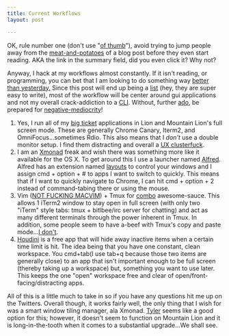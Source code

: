 ```yaml
---
title: Current Workflows
layout: post

---
```



OK, rule number one (don't use "[of thumb][2]"), avoid trying to jump
people away from the [meat-and-potatoes][3] of a blog post before they even
start reading. AKA the link in the summary field, did you even click it?
Why not?

Anyway, I hack at my workflows almost constantly. If it isn't reading,
or programming, you can bet that I am looking to do something way [better
than yesterday.][4] Since this post will end up being a [list][6] (hey, they
are super easy to write), most of the workflow will be center around
gui applications and not my overall crack-addiction to a [CLI][5].
Without, further [ado][7], be prepared for [negative-mediocrity][8]!

1. Yes, I run all of my [big ticket][9] applications in Lion and
   Mountain Lion's full screen mode. These are generally Chrome Canary,
   Iterm2, and OmniFocus...sometimes Rdio. This also means that I
   _don't_ use a double monitor setup. I find them distracting and
   overall a [UX clusterfuck][17].
1. I am an [Xmonad][10] freak and wish there was something more like it
   available for the OS X. To get around this I use a launcher named
   [Alfred][11]. Alfred has an extension named [layouts][12] to control
   your windows and I assign cmd + option + # to apps I want to switch
   to quickly. This means that if I want to quickly navigate to Chrome,
   I can hit cmd + option + 2 instead of command-tabing there or using
   the mouse.
1. Vim ([NOT FUCKING MACVIM][13]) + Tmux for [combo][14] awesome-sauce.
   This allows 1 iTerm2 window to stay open in full screen (with only
   two "iTerm" style tabs: tmux + bitlbee/irc server for chatting)
   and act as many different terminals through the power inherent in Tmux. In addition, some people seem to
   have a-beef with Tmux's copy and paste mode...[I don't][15].
1. [Houdini][16] is a free app that will hide away inactive items when a
   certain time limit is hit. The idea being that you have one constant,
   clean workspace. You cmd+tab(I use tab+q because those two items are generally close) to an app that isn't important enough to
   be full screen (thereby taking up a workspace) but, something you want
   to use later. This keeps the one "open" workspace free and
   clear of open/front-facing/distracting apps.

All of this is a little much to take in so if you have any questions hit
me up on the Twitters. Overall though, it works fairly well, the only
thing that I wish for was a smart window tiling manager, ala Xmonad.
[Tyler][18] seems like a good option for this; however, it doesn't seem
to function on Mountain Lion and it is long-in-the-tooth when it comes
to a substantial upgrade...We shall see.

[1]: http://www.the-joke-box.com/pictures/tomahawk-utility-belt.jpg
[2]: https://en.wikipedia.org/wiki/Common_sense
[3]: http://cloudbacon.com
[4]: http://youtu.be/-JFfN5pKzFU
[5]: https://en.wikipedia.org/wiki/Command-line_interface
[6]: http://youtu.be/-JFfN5pKzFU
[7]: http://billdaviswords.files.wordpress.com/2011/09/nothing-to-say-so-blog.gif
[8]: https://lh5.googleusercontent.com/-uWWqnrjrBzY/T663Ukikk6I/AAAAAAAACzg/0vV_K9qYbZk/wisdom-be-fearful-of-mediocrity.jpg
[9]: http://bigweek.co/
[10]: https://en.wikipedia.org/wiki/Xmonad
[11]: http://www.alfredapp.com/
[12]: http://projects.jga.me/layouts/
[13]: http://cloudbacon.com/2012/08/07/Leave-Macvim-To-The-Noobz
[14]: http://us13.memecdn.com/finish-him_gp_205003.jpg
[15]: https://github.com/ChrisJohnsen/tmux-MacOSX-pasteboard
[16]: http://cloudbacon.com
[17]: http://www.facebook.com/
[18]: http://www.tylerwm.com/
